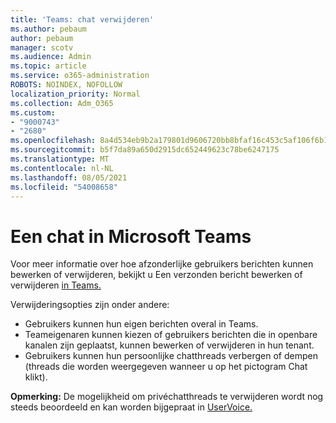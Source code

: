 ```yaml
---
title: 'Teams: chat verwijderen'
ms.author: pebaum
author: pebaum
manager: scotv
ms.audience: Admin
ms.topic: article
ms.service: o365-administration
ROBOTS: NOINDEX, NOFOLLOW
localization_priority: Normal
ms.collection: Adm_O365
ms.custom:
- "9000743"
- "2680"
ms.openlocfilehash: 8a4d534eb9b2a179801d9606720bb8bfaf16c453c5af106f6b104fd0dc11cc9f
ms.sourcegitcommit: b5f7da89a650d2915dc652449623c78be6247175
ms.translationtype: MT
ms.contentlocale: nl-NL
ms.lasthandoff: 08/05/2021
ms.locfileid: "54008658"
---
```

# <a name="delete-a-chat-in-microsoft-teams"></a>Een chat in Microsoft Teams

Voor meer informatie over hoe afzonderlijke gebruikers berichten kunnen bewerken of verwijderen, bekijkt u Een verzonden bericht bewerken of verwijderen [in Teams.](https://support.office.com/article/5f1fe604-a900-4a07-b8b7-8cf70ed6b263) 

Verwijderingsopties zijn onder andere:

- Gebruikers kunnen hun eigen berichten overal in Teams.
- Teameigenaren kunnen kiezen of gebruikers berichten die in openbare kanalen zijn geplaatst, kunnen bewerken of verwijderen in hun tenant.
- Gebruikers kunnen hun persoonlijke chatthreads verbergen of dempen (threads die worden weergegeven wanneer u op het pictogram Chat klikt).

**Opmerking:** De mogelijkheid om privéchatthreads te verwijderen wordt nog steeds beoordeeld en kan worden bijgepraat in [UserVoice.](https://microsoftteams.uservoice.com/forums/555103-public/suggestions/33535006-delete-private-chat-threads) 